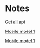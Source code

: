 # Notes

[Get all api](https://publicapis.dev/search?q=song)

[Mobile model 1](https://dribbble.com/shots/18276595-Music-Player-Mobile-App)

[Mobile model 1](https://dribbble.com/shots/17219469-Musikin-Aja-Music-Player-App)

